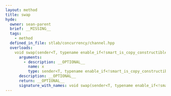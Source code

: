 ```yaml
---
layout: method
title: swap
hyde:
  owner: sean-parent
  brief: __MISSING__
  tags:
    - method
  defined_in_file: stlab/concurrency/channel.hpp
  overloads:
    void swap(sender<T, typename enable_if<!smart_is_copy_constructible_v<T>, void>::type> &):
      arguments:
        - description: __OPTIONAL__
          name: x
          type: sender<T, typename enable_if<!smart_is_copy_constructible_v<T>, void>::type> &
      description: __OPTIONAL__
      return: __OPTIONAL__
      signature_with_names: void swap(sender<T, typename enable_if<!smart_is_copy_constructible_v<T>, void>::type> & x)
---
```

